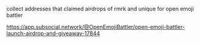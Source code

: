 collect addresses that claimed airdrops of rmrk and unique for open emoji battler

https://app.subsocial.network/@OpenEmojiBattler/open-emoji-battler-launch-airdrop-and-giveaway-17844
